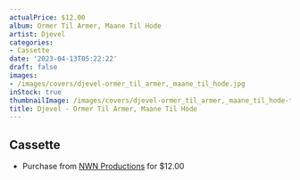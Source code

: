 ```yaml
---
actualPrice: $12.00
album: Ormer Til Armer, Maane Til Hode
artist: Djevel
categories:
- Cassette
date: '2023-04-13T05:22:22'
draft: false
images:
- /images/covers/djevel-ormer_til_armer,_maane_til_hode.jpg
inStock: true
thumbnailImage: /images/covers/djevel-ormer_til_armer,_maane_til_hode-thumb.jpg
title: Djevel - Ormer Til Armer, Maane Til Hode
---
```


## Cassette
* Purchase from [NWN Productions](http://shop.nwnprod.com/index.php?route=product/product&path=73&product_id=33369&sort=pd.name&order=ASC) for $12.00
